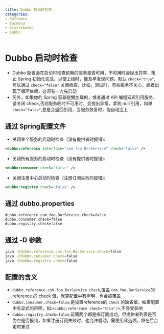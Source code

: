 ```yaml
---
title: Dubbo 启动时检查
categories:
- Software
- BackEnd
- Distributed
- Dubbo
---
```

# Dubbo 启动时检查

- Dubbo 缺省会在启动时检查依赖的服务是否可用，不可用时会抛出异常，阻止 Spring 初始化完成，以便上线时，能及早发现问题，默认 `check="true"`,可以通过 `check="false"` 关闭检查，比如，测试时，有些服务不关心，或者出现了循环依赖，必须有一方先启动
- 另外，如果你的 Spring 容器是懒加载的，或者通过 API 编程延迟引用服务，请关闭 check,否则服务临时不可用时，会抛出异常，拿到 null 引用，如果 `check="false"`,总是会返回引用，当服务恢复时，能自动连上

## 通过 Spring配置文件

- 关闭某个服务的启动时检查（没有提供者时报错):

```xml
<dubbo:reference interface="com.foo.BarService" check="false" />
```

- 关闭所有服务的启动时检查（没有提供者时报错):

```xml
<dubbo:consumer check="false" />
```

- 关闭注册中心启动时检查（注册订阅失败时报错):

```xml
<dubbo:registry check="false" />
```

## 通过 dubbo.properties

```fallback
dubbo.reference.com.foo.BarService.check=false
dubbo.consumer.check=false
dubbo.registry.check=false
```

## 通过 -D 参数

```sh
java -Ddubbo.reference.com.foo.BarService.check=false
java -Ddubbo.consumer.check=false
java -Ddubbo.registry.check=false
```

## 配置的含义

- `dubbo.reference.com.foo.BarService.check`,覆盖 `com.foo.BarService`的 reference 的 check 值，就算配置中有声明，也会被覆盖
- `dubbo.consumer.check=false`,是设置reference的 `check` 的缺省值，如果配置中有显式的声明，如:`<dubbo:reference check="true"/>`,不会受影响
- `dubbo.registry.check=false`,前面两个都是指订阅成功，但提供者列表是否为空是否报错，如果注册订阅失败时，也允许启动，需使用此选项，将在后台定时重试